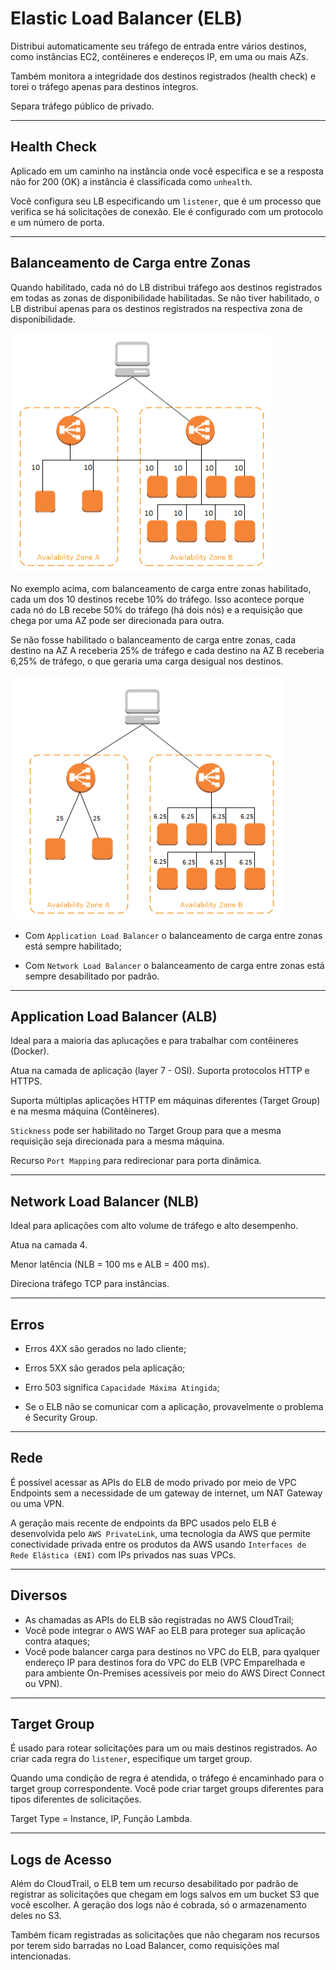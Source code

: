 # Elastic Load Balancer (ELB)

Distribui automaticamente seu tráfego de entrada entre vários destinos, como instâncias EC2, contêineres e endereços IP, em uma ou mais AZs.

Também monitora a integridade dos destinos registrados (health check) e torei o tráfego apenas para destinos íntegros.

Separa tráfego público de privado.

---

## Health Check

Aplicado em um caminho na instância onde você especifica e se a resposta não for 200 (OK) a instância é classificada como `unhealth`.

Você configura seu LB especificando um `listener`, que é um processo que verifica se há solicitações de conexão. Ele é configurado com um protocolo e um número de porta.

---

## Balanceamento de Carga entre Zonas

Quando habilitado, cada nó do LB distribui tráfego aos destinos registrados em todas as zonas de disponibilidade habilitadas. Se não tiver habilitado, o LB distribui apenas para os destinos registrados na respectiva zona de disponibilidade.

![](./imagens/elb_1.png)

No exemplo acima, com balanceamento de carga entre zonas habilitado, cada um dos 10 destinos recebe 10% do tráfego. Isso acontece porque cada nó do LB recebe 50% do tráfego (há dois nós) e a requisição que chega por uma AZ pode ser direcionada para outra.

Se não fosse habilitado o balanceamento de carga entre zonas, cada destino na AZ A receberia 25% de tráfego e cada destino na AZ B receberia 6,25% de tráfego, o que geraria uma carga desigual nos destinos.

![](./imagens/elb_2.png)

* Com `Application Load Balancer` o balanceamento de carga entre zonas está sempre habilitado;

* Com `Network Load Balancer` o balanceamento de carga entre zonas está sempre desabilitado por padrão.

---

## Application Load Balancer (ALB)

Ideal para a maioria das aplucações e para trabalhar com contêineres (Docker).

Atua na camada de aplicação (layer 7 - OSI). Suporta protocolos HTTP e HTTPS.

Suporta múltiplas aplicações HTTP em máquinas diferentes (Target Group) e na mesma máquina (Contêineres).

`Stickness` pode ser habilitado no Target Group para que a mesma requisição seja direcionada para a mesma máquina.

Recurso `Port Mapping` para redirecionar para porta dinâmica.

---

## Network Load Balancer (NLB)

Ideal para aplicações com alto volume de tráfego e alto desempenho.

Atua na camada 4.

Menor latência (NLB = 100 ms e ALB = 400 ms).

Direciona tráfego TCP para instâncias.

---

## Erros

* Erros 4XX são gerados no lado cliente;

* Erros 5XX são gerados pela aplicação;

* Erro 503 significa `Capacidade Máxima Atingida`;

* Se o ELB não se comunicar com a aplicação, provavelmente o problema é Security Group.

---

## Rede

É possível acessar as APIs do ELB de modo privado por meio de VPC Endpoints sem a necessidade de um gateway de internet, um NAT Gateway ou uma VPN.

A geração mais recente de endpoints da BPC usados pelo ELB é desenvolvida pelo `AWS PrivateLink`, uma tecnologia da AWS que permite conectividade privada entre os produtos da AWS usando `Interfaces de Rede Elástica (ENI)` com IPs privados nas suas VPCs.

---

## Diversos

* As chamadas as APIs do ELB são registradas no AWS CloudTrail;
* Você pode integrar o AWS WAF ao ELB para proteger sua aplicação contra ataques;
* Você pode balancer carga para destinos no VPC do ELB, para qyalquer endereço IP para destinos fora do VPC do ELB (VPC Emparelhada e para ambiente On-Premises acessíveis por meio do AWS Direct Connect ou VPN).

---

## Target Group

É usado para rotear solicitações para um ou mais destinos registrados. Ao criar cada regra do `listener`, especifique um target group.

Quando uma condição de regra é atendida, o tráfego é encaminhado para o target group correspondente. Você pode criar target groups diferentes para tipos diferentes de solicitações.

Target Type = Instance, IP, Função Lambda.

---

## Logs de Acesso

Além do CloudTrail, o ELB tem um recurso desabilitado por padrão de registrar as solicitações que chegam em logs salvos em um bucket S3 que você escolher. A geração dos logs não é cobrada, só o armazenamento deles no S3.

Também ficam registradas as solicitações que não chegaram nos recursos por terem sido barradas no Load Balancer, como requisições mal intencionadas.